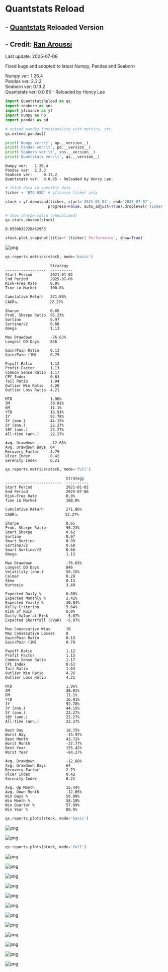 # Quantstats Reload

## - [Quantstats](https://github.com/ranaroussi/quantstats) Reloaded Version

## - Credit: [Ran Aroussi](https://github.com/ranaroussi)

Last update: 2025-07-08

Fixed bugs and adopted to latest Numpy, Pandas and Seaborn

Numpy ver: 1.26.4<BR>
Pandas ver: 2.2.3<BR>
Seaborn ver: 0.13.2<BR>
Quantstats ver: 0.0.65 - Reloaded by Honcy Lee<BR>

```python
import QuantstatsReload as qs
import seaborn as sns
import yfinance as yf
import numpy as np
import pandas as pd

# extend pandas functionality with metrics, etc.
qs.extend_pandas()

print('Numpy ver:\t', np.__version__)
print('Pandas ver:\t', pd.__version__)
print('Seaborn ver:\t', sns.__version__)
print('Quantstats ver:\t', qs.__version__)
```

    Numpy ver:	 1.26.4
    Pandas ver:	 2.2.3
    Seaborn ver:	 0.13.2
    Quantstats ver:	 0.0.65 - Reloaded by Honcy Lee

```python
# fetch data in specific date
ticker = 'BTC-USD' # yfinance ticker only

stock = yf.download(ticker, start='2021-01-01', end='2025-07-07',
                   progress=False, auto_adjust=True).droplevel('Ticker',axis=1)['Close'].pct_change(1)

# show sharpe ratio (annualised)
qs.stats.sharpe(stock)
```

    0.6509832228452953

```python
stock.plot_snapshot(title=f'{ticker} Performance', show=True)
```

![png](img/output_2_0.png)

```python
qs.reports.metrics(stock, mode='basic')
```

                        Strategy
    ------------------  ----------
    Start Period        2021-01-02
    End Period          2025-07-06
    Risk-Free Rate      0.0%
    Time in Market      100.0%

    Cumulative Return   271.86%
    CAGR﹪              22.27%

    Sharpe              0.65
    Prob. Sharpe Ratio  95.23%
    Sortino             0.97
    Sortino/√2          0.68
    Omega               1.13

    Max Drawdown        -76.63%
    Longest DD Days     846

    Gain/Pain Ratio     0.13
    Gain/Pain (1M)      0.79

    Payoff Ratio        1.12
    Profit Factor       1.13
    Common Sense Ratio  1.17
    CPC Index           0.63
    Tail Ratio          1.04
    Outlier Win Ratio   4.26
    Outlier Loss Ratio  4.21

    MTD                 1.96%
    3M                  30.81%
    6M                  11.1%
    YTD                 16.91%
    1Y                  92.78%
    3Y (ann.)           44.15%
    5Y (ann.)           22.27%
    10Y (ann.)          22.27%
    All-time (ann.)     22.27%

    Avg. Drawdown       -12.68%
    Avg. Drawdown Days  64
    Recovery Factor     2.79
    Ulcer Index         0.42
    Serenity Index      0.21

```python
qs.reports.metrics(stock, mode='full')
```

                               Strategy
    -------------------------  ----------
    Start Period               2021-01-02
    End Period                 2025-07-06
    Risk-Free Rate             0.0%
    Time in Market             100.0%

    Cumulative Return          271.86%
    CAGR﹪                     22.27%

    Sharpe                     0.65
    Prob. Sharpe Ratio         95.23%
    Smart Sharpe               0.62
    Sortino                    0.97
    Smart Sortino              0.93
    Sortino/√2                 0.68
    Smart Sortino/√2           0.66
    Omega                      1.13

    Max Drawdown               -76.63%
    Longest DD Days            846
    Volatility (ann.)          50.15%
    Calmar                     0.29
    Skew                       0.13
    Kurtosis                   3.49

    Expected Daily %           0.08%
    Expected Monthly %         2.42%
    Expected Yearly %          30.04%
    Kelly Criterion            5.64%
    Risk of Ruin               0.0%
    Daily Value-at-Risk        -5.07%
    Expected Shortfall (cVaR)  -5.07%

    Max Consecutive Wins       10
    Max Consecutive Losses     8
    Gain/Pain Ratio            0.13
    Gain/Pain (1M)             0.79

    Payoff Ratio               1.12
    Profit Factor              1.13
    Common Sense Ratio         1.17
    CPC Index                  0.63
    Tail Ratio                 1.04
    Outlier Win Ratio          4.26
    Outlier Loss Ratio         4.21

    MTD                        1.96%
    3M                         30.81%
    6M                         11.1%
    YTD                        16.91%
    1Y                         92.78%
    3Y (ann.)                  44.15%
    5Y (ann.)                  22.27%
    10Y (ann.)                 22.27%
    All-time (ann.)            22.27%

    Best Day                   18.75%
    Worst Day                  -15.97%
    Best Month                 43.72%
    Worst Month                -37.77%
    Best Year                  155.42%
    Worst Year                 -64.27%

    Avg. Drawdown              -12.68%
    Avg. Drawdown Days         64
    Recovery Factor            2.79
    Ulcer Index                0.42
    Serenity Index             0.21

    Avg. Up Month              15.44%
    Avg. Down Month            -12.05%
    Win Days %                 50.09%
    Win Month %                58.18%
    Win Quarter %              57.89%
    Win Year %                 80.0%

```python
qs.reports.plots(stock, mode='basic')
```

![png](img/output_5_0.png)

![png](img/output_5_1.png)

```python
qs.reports.plots(stock, mode='full')
```

![png](img/output_6_0.png)

![png](img/output_6_1.png)

![png](img/output_6_2.png)

![png](img/output_6_3.png)

![png](img/output_6_4.png)

![png](img/output_6_5.png)

![png](img/output_6_6.png)

![png](img/output_6_7.png)

![png](img/output_6_8.png)

![png](img/output_6_9.png)

![png](img/output_6_10.png)

![png](img/output_6_11.png)

```python

```
